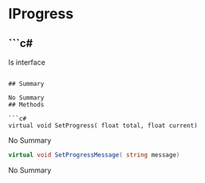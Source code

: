 # IProgress

## ```c#
Is interface
```

## Summary

No Summary
## Methods

```c#
virtual void SetProgress( float total, float current) 
```
No Summary
```c#
virtual void SetProgressMessage( string message) 
```
No Summary
